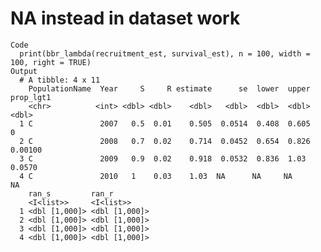 # NA instead in dataset work

    Code
      print(bbr_lambda(recruitment_est, survival_est), n = 100, width = 100, right = TRUE)
    Output
      # A tibble: 4 x 11
        PopulationName  Year     S     R estimate      se  lower  upper prop_lgt1
        <chr>          <int> <dbl> <dbl>    <dbl>   <dbl>  <dbl>  <dbl>     <dbl>
      1 C               2007   0.5  0.01    0.505  0.0514  0.408  0.605   0      
      2 C               2008   0.7  0.02    0.714  0.0452  0.654  0.826   0.00100
      3 C               2009   0.9  0.02    0.918  0.0532  0.836  1.03    0.0570 
      4 C               2010   1    0.03    1.03  NA      NA     NA      NA      
        ran_s         ran_r        
        <I<list>>     <I<list>>    
      1 <dbl [1,000]> <dbl [1,000]>
      2 <dbl [1,000]> <dbl [1,000]>
      3 <dbl [1,000]> <dbl [1,000]>
      4 <dbl [1,000]> <dbl [1,000]>


